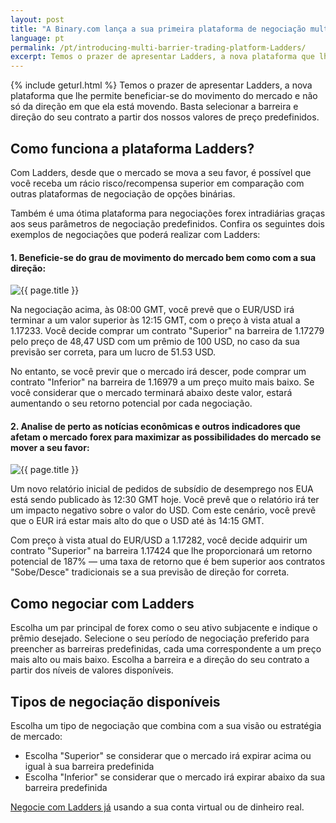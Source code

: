 ```yaml
---
layout: post
title: "A Binary.com lança a sua primeira plataforma de negociação multi-barreiras — Ladders"
language: pt
permalink: /pt/introducing-multi-barrier-trading-platform-Ladders/
excerpt: Temos o prazer de apresentar Ladders, a nova plataforma que lhe permite beneficiar-se do movimento do mercado e não só da direção em que ela está movendo. Basta selecionar a barreira e direção do seu contrato a partir dos nossos valores de preço predefinidos...
---
```

{% include geturl.html %}
Temos o prazer de apresentar Ladders, a nova plataforma que lhe permite beneficiar-se do movimento do mercado e não só da direção em que ela está movendo. Basta selecionar a barreira e direção do seu contrato a partir dos nossos valores de preço predefinidos.

## Como funciona a plataforma Ladders?

Com Ladders, desde que o mercado se mova a seu favor, é possível que você receba um rácio risco/recompensa superior em comparação com outras plataformas de negociação de opções binárias.

Também é uma ótima plataforma para negociações forex intradiárias graças aos seus parâmetros de negociação predefinidos. Confira os seguintes dois exemplos de negociações que poderá realizar com Ladders:

#### 1. Beneficie-se do grau de movimento do mercado bem como com a sua direção:

<div class="cta">
    <img src="{{ '/images/ladders-2.jpg' | prepend: SourceUrl }}" alt="{{ page.title }}">
</div>

Na negociação acima, às 08:00 GMT, você prevê que o EUR/USD irá terminar a um valor superior às 12:15 GMT, com o preço à vista atual a 1.17233. Você decide comprar um contrato "Superior" na barreira de 1.17279 pelo preço de 48,47 USD com um prêmio de 100 USD, no caso da sua previsão ser correta, para um lucro de 51.53 USD.

No entanto, se você previr que o mercado irá descer, pode comprar um contrato "Inferior" na barreira de 1.16979 a um preço muito mais baixo.  Se você considerar que o mercado terminará abaixo deste valor, estará aumentando o seu retorno potencial por cada negociação.


#### 2. Analise de perto as notícias econômicas e outros indicadores que afetam o mercado forex para maximizar as possibilidades do mercado se mover a seu favor:

<div class="cta">
    <img src="{{ '/images/ladders-1.jpg' | prepend: SourceUrl }}" alt="{{ page.title }}">
</div>

Um novo relatório inicial de pedidos de subsídio de desemprego nos EUA está sendo publicado às 12:30 GMT hoje. Você prevê que o relatório irá ter um impacto negativo sobre o valor do USD. Com este cenário, você prevê que o EUR irá estar mais alto do que o USD até às 14:15 GMT.

Com preço à vista atual do EUR/USD a 1.17282, você decide adquirir um contrato "Superior" na barreira 1.17424 que lhe proporcionará um retorno potencial de 187% –– uma taxa de retorno que é bem superior aos contratos "Sobe/Desce" tradicionais se a sua previsão de direção for correta.

## Como negociar com Ladders

Escolha um par principal de forex como o seu ativo subjacente e indique o prêmio desejado. Selecione o seu período de negociação preferido para preencher as barreiras predefinidas, cada uma correspondente a um preço mais alto ou mais baixo. Escolha a barreira e a direção do seu contrato a partir dos níveis de valores disponíveis.

## Tipos de negociação disponíveis

Escolha um tipo de negociação que combina com a sua visão ou estratégia de mercado:

<ul class="bullet">
    <li>Escolha "Superior" se considerar que o mercado irá expirar acima ou igual à sua barreira predefinida</li>
    <li>Escolha "Inferior" se considerar que o mercado irá expirar abaixo da sua barreira predefinida</li>
</ul>


<a href="https://www.binary.com/pt/multi_barriers_trading.html">Negocie com Ladders já</a> usando a sua conta virtual ou de dinheiro real.

